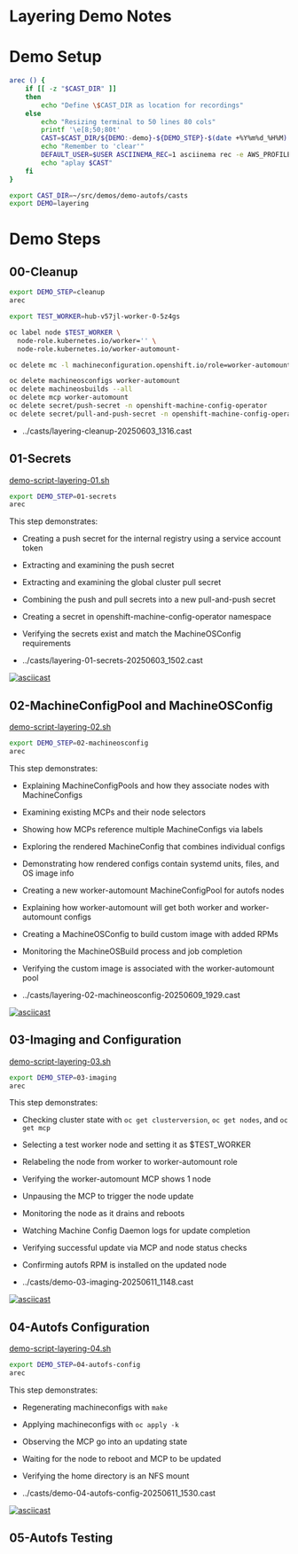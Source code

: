 # Layering Demo Notes

# Demo Setup

```bash
arec () {
	if [[ -z "$CAST_DIR" ]]
	then
		echo "Define \$CAST_DIR as location for recordings"
	else
		echo "Resizing terminal to 50 lines 80 cols"
		printf '\e[8;50;80t'
		CAST=$CAST_DIR/${DEMO:-demo}-${DEMO_STEP}-$(date +%Y%m%d_%H%M).cast
		echo "Remember to 'clear'"
		DEFAULT_USER=$USER ASCIINEMA_REC=1 asciinema rec -e AWS_PROFILE,KUBECONFIG,PROMPT,TEST_WORKER -i 2 -q --overwrite $CAST
		echo "aplay $CAST"
	fi
}
```

```bash
export CAST_DIR=~/src/demos/demo-autofs/casts
export DEMO=layering
```

# Demo Steps

## 00-Cleanup

```bash
export DEMO_STEP=cleanup
arec

export TEST_WORKER=hub-v57jl-worker-0-5z4gs

oc label node $TEST_WORKER \
  node-role.kubernetes.io/worker='' \
  node-role.kubernetes.io/worker-automount-

oc delete mc -l machineconfiguration.openshift.io/role=worker-automount

oc delete machineosconfigs worker-automount
oc delete machineosbuilds --all
oc delete mcp worker-automount
oc delete secret/push-secret -n openshift-machine-config-operator
oc delete secret/pull-and-push-secret -n openshift-machine-config-operator
```

* ../casts/layering-cleanup-20250603_1316.cast

## 01-Secrets

[demo-script-layering-01.sh](demo-script-layering-01.sh)

```bash
export DEMO_STEP=01-secrets
arec
```

This step demonstrates:
* Creating a push secret for the internal registry using a service account token
* Extracting and examining the push secret
* Extracting and examining the global cluster pull secret 
* Combining the push and pull secrets into a new pull-and-push secret
* Creating a secret in openshift-machine-config-operator namespace
* Verifying the secrets exist and match the MachineOSConfig requirements

* ../casts/layering-01-secrets-20250603_1502.cast

[![asciicast](https://asciinema.org/a/721881.svg)](https://asciinema.org/a/721881)

## 02-MachineConfigPool and MachineOSConfig

[demo-script-layering-02.sh](demo-script-layering-02.sh)

```bash
export DEMO_STEP=02-machineosconfig
arec
```

This step demonstrates:
* Explaining MachineConfigPools and how they associate nodes with MachineConfigs
* Examining existing MCPs and their node selectors
* Showing how MCPs reference multiple MachineConfigs via labels
* Exploring the rendered MachineConfig that combines individual configs
* Demonstrating how rendered configs contain systemd units, files, and OS image info
* Creating a new worker-automount MachineConfigPool for autofs nodes
* Explaining how worker-automount will get both worker and worker-automount configs
* Creating a MachineOSConfig to build custom image with added RPMs
* Monitoring the MachineOSBuild process and job completion
* Verifying the custom image is associated with the worker-automount pool

* ../casts/layering-02-machineosconfig-20250609_1929.cast

[![asciicast](https://asciinema.org/a/722700.svg)](https://asciinema.org/a/722700)

## 03-Imaging and Configuration

[demo-script-layering-03.sh](demo-script-layering-03.sh)

```bash
export DEMO_STEP=03-imaging
arec
```

This step demonstrates:
* Checking cluster state with `oc get clusterversion`, `oc get nodes`, and `oc get mcp`
* Selecting a test worker node and setting it as $TEST_WORKER
* Relabeling the node from worker to worker-automount role
* Verifying the worker-automount MCP shows 1 node
* Unpausing the MCP to trigger the node update
* Monitoring the node as it drains and reboots
* Watching Machine Config Daemon logs for update completion
* Verifying successful update via MCP and node status checks
* Confirming autofs RPM is installed on the updated node

* ../casts/demo-03-imaging-20250611_1148.cast

[![asciicast](https://asciinema.org/a/722913.svg)](https://asciinema.org/a/722913)


## 04-Autofs Configuration

[demo-script-layering-04.sh](demo-script-layering-04.sh)

```bash
export DEMO_STEP=04-autofs-config
arec
```

This step demonstrates:
* Regenerating machineconfigs with `make`
* Applying machineconfigs with `oc apply -k`
* Observing the MCP go into an updating state
* Waiting for the node to reboot and MCP to be updated
* Verifying the home directory is an NFS mount

* ../casts/demo-04-autofs-config-20250611_1530.cast

[![asciicast](https://asciinema.org/a/722936.svg)](https://asciinema.org/a/722936)

## 05-Autofs Testing
